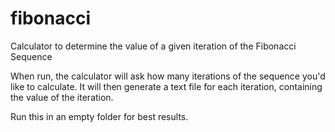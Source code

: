 # fibonacci
Calculator to determine the value of a given iteration of the Fibonacci Sequence

When run, the calculator will ask how many iterations of the sequence you'd like to calculate. It will then
generate a text file for each iteration, containing the value of the iteration.

Run this in an empty folder for best results.
